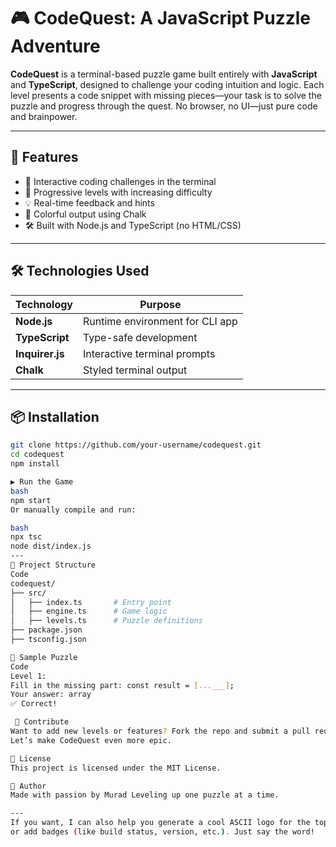 # 🎮 CodeQuest: A JavaScript Puzzle Adventure

**CodeQuest** is a terminal-based puzzle game built entirely with **JavaScript** and **TypeScript**, designed to challenge your coding intuition and logic.
Each level presents a code snippet with missing pieces—your task is to solve the puzzle and progress through the quest.
No browser, no UI—just pure code and brainpower.

---

## 🚀 Features

- 🧠 Interactive coding challenges in the terminal  
- 🧩 Progressive levels with increasing difficulty  
- 💡 Real-time feedback and hints  
- 🎨 Colorful output using Chalk  
- 🛠️ Built with Node.js and TypeScript (no HTML/CSS)

---

## 🛠️ Technologies Used

| Technology   | Purpose                          |
|--------------|----------------------------------|
| **Node.js**   | Runtime environment for CLI app |
| **TypeScript**| Type-safe development           |
| **Inquirer.js**| Interactive terminal prompts   |
| **Chalk**     | Styled terminal output          |

---

## 📦 Installation

```bash
git clone https://github.com/your-username/codequest.git
cd codequest
npm install

▶️ Run the Game
bash
npm start
Or manually compile and run:

bash
npx tsc
node dist/index.js
---
📁 Project Structure
Code
codequest/
├── src/
│   ├── index.ts       # Entry point
│   ├── engine.ts      # Game logic
│   ├── levels.ts      # Puzzle definitions
├── package.json
├── tsconfig.json

🧠 Sample Puzzle
Code
Level 1:
Fill in the missing part: const result = [...___];
Your answer: array
✅ Correct!

 📣 Contribute
Want to add new levels or features? Fork the repo and submit a pull request.
Let’s make CodeQuest even more epic.

📜 License
This project is licensed under the MIT License.

🙌 Author
Made with passion by Murad Leveling up one puzzle at a time.

---
If you want, I can also help you generate a cool ASCII logo for the top of the README
or add badges (like build status, version, etc.). Just say the word!

